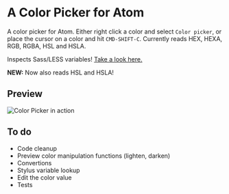# A Color Picker for Atom

A color picker for Atom. Either right click a color and select `Color picker`, or place the cursor on a color and hit `CMD-SHIFT-C`. Currently reads HEX, HEXA, RGB, RGBA, HSL and HSLA.

Inspects Sass/LESS variables! [Take a look here.](http://t.hom.as/colorpicker4.mov)

**NEW:** Now also reads HSL and HSLA!

## Preview

![Color Picker in action](http://f.cl.ly/items/3g3T401o0o0F2m2O1z1K/output.gif)

## To do

- Code cleanup
- Preview color manipulation functions (lighten, darken)
- Convertions
- Stylus variable lookup
- Edit the color value
- Tests
